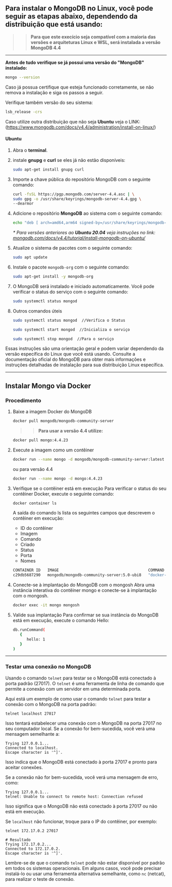 ## Para instalar o MongoDB no Linux, você pode seguir as etapas abaixo, dependendo da distribuição que está usando:

>> **Para que este execício seja compatível com a maioria das versões e arquiteturas Linux e WSL, será instalada a versão MongoDB 4.4**
****

**Antes de tudo verifique se já possui uma versão do "MongoDB" instalado:**
```bash
mongo --version
```
Caso já possua certifique que esteja funcionado corretamente, se não remova a instalação e siga os passos a seguir.

Verifique também versão do seu sistema:
```bash
lsb_release -crs
```
Caso utilize outra distribuição que não seja **Ubuntu** veja o LINK: (https://www.mongodb.com/docs/v4.4/administration/install-on-linux/)


#### Ubuntu

1. Abra o **terminal**.
2. instale **gnupg** e **curl** se eles já não estão disponíveis:

   ```bash
   sudo apt-get install gnupg curl
   ```

3. Importe a chave pública do repositório MongoDB com o seguinte comando:

   ```bash
   curl -fsSL https://pgp.mongodb.com/server-4.4.asc | \
   sudo gpg -o /usr/share/keyrings/mongodb-server-4.4.gpg \
   --dearmor
   ```

4. Adicione o repositório **MongoDB** ao sistema com o seguinte comando:

   ```bash
   echo "deb [ arch=amd64,arm64 signed-by=/usr/share/keyrings/mongodb-server-4.4.gpg ] https://repo.mongodb.org/apt/ubuntu focal/mongodb-org/4.4 multiverse" | sudo tee /etc/apt/sources.list.d/mongodb-org-4.4.list
   ```

   _* Para versões anteriores ao **Ubuntu 20.04** veja instruções no link: [mongodb.com/docs/v4.4/tutorial/install-mongodb-on-ubuntu/](https://www.mongodb.com/docs/v4.4/tutorial/install-mongodb-on-ubuntu/#:~:text=A%20instru%C3%A7%C3%A3o%20a%20seguir%20%C3%A9%20para%20o%20Ubuntu%2018.04%20(Bi%C3%B4nico).)_

5. Atualize o sistema de pacotes com o seguinte comando:

   ```bash
   sudo apt update
   ```

6. Instale o pacote `mongodb-org` com o seguinte comando:

   ```bash
   sudo apt-get install -y mongodb-org
   ```

7. O MongoDB será instalado e iniciado automaticamente. Você pode verificar o status do serviço com o seguinte comando:
   ```bash
   sudo systemctl status mongod
   ```
8. Outros comandos úteis

   ```bash
   sudo systemctl status mongod  //Verifica o Status

   sudo systemctl start mongod  //Inicializa o serviço

   sudo systemctl stop mongod  //Para o serviço
   ```

Essas instruções são uma orientação geral e podem variar dependendo da versão específica do Linux que você está usando. Consulte a documentação oficial do MongoDB para obter mais informações e instruções detalhadas de instalação para sua distribuição Linux específica.

---

## Instalar Mongo via Docker

### Procedimento

1. Baixe a imagem Docker do MongoDB
   ```bash
   docker pull mongodb/mongodb-community-server
   ```
   >> **Para usar a versão 4.4 utilize:**
   ```bash
   docker pull mongo:4.4.23
   ```

2. Execute a imagem como um contêiner
   ```bash
   docker run --name mongo -d mongodb/mongodb-community-server:latest
   ```
   ou para versão 4.4
   ```bash
   docker run --name mongo -d mongo:4.4.23
   ```

3. Verifique se o contêiner está em execução
   Para verificar o status do seu contêiner Docker, execute o seguinte comando:

   ```bash
   docker container ls
   ```

   A saída do comando ls lista os seguintes campos que descrevem o contêiner em execução:

   - ID do contêiner
   - Imagem
   - Comando
   - Criado
   - Status
   - Porta
   - Nomes

   ```bash
   CONTAINER ID   IMAGE                                       COMMAND                  CREATED         STATUS         PORTS       NAMES
   c29db5687290   mongodb/mongodb-community-server:5.0-ubi8   "docker-entrypoint.s…"   4 seconds ago   Up 3 seconds   27017/tcp   mongo
   ```

4. Conecte-se à implantação do MongoDB com o mongosh
   Abra uma instância interativa do contêiner mongo e conecte-se à implantação com o mongosh.

   ```bash
   docker exec -it mongo mongosh
   ```

5. Valide sua implantação
   Para confirmar se sua instância do MongoDB está em execução, execute o comando Hello:

   ```bash
   db.runCommand(
      {
         hello: 1
      }
   )
   ```

---

### Testar uma conexão no MongoDB

Usando o comando `telnet` para testar se o MongoDB está conectado à porta padrão (27017). O `telnet` é uma ferramenta de linha de comando que permite a conexão com um servidor em uma determinada porta.

Aqui está um exemplo de como usar o comando `telnet` para testar a conexão com o MongoDB na porta padrão:

```
telnet localhost 27017
```

Isso tentará estabelecer uma conexão com o MongoDB na porta 27017 no seu computador local. Se a conexão for bem-sucedida, você verá uma mensagem semelhante a:

```
Trying 127.0.0.1...
Connected to localhost.
Escape character is '^]'.
```

Isso indica que o MongoDB está conectado à porta 27017 e pronto para aceitar conexões.

Se a conexão não for bem-sucedida, você verá uma mensagem de erro, como:

```
Trying 127.0.0.1...
telnet: Unable to connect to remote host: Connection refused
```

Isso significa que o MongoDB não está conectado à porta 27017 ou não está em execução.

Se `localhost` não funcionar, troque para o IP do contêiner, por exemplo:

```
telnet 172.17.0.2 27017

# Resultado
Trying 172.17.0.2...
Connected to 172.17.0.2.
Escape character is '^]'.
```

Lembre-se de que o comando `telnet` pode não estar disponível por padrão em todos os sistemas operacionais. Em alguns casos, você pode precisar instalá-lo ou usar uma ferramenta alternativa semelhante, como `nc` (netcat), para realizar o teste de conexão.
